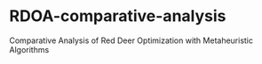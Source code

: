 # RDOA-comparative-analysis
Comparative Analysis of Red Deer Optimization with Metaheuristic Algorithms
